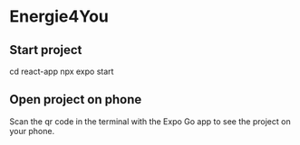 # Energie4You

## Start project
cd react-app
npx expo start

## Open project on phone
Scan the qr code in the terminal with the Expo Go app to see the project on your phone.